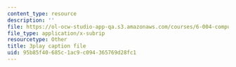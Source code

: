 ```yaml
---
content_type: resource
description: ''
file: https://ol-ocw-studio-app-qa.s3.amazonaws.com/courses/6-004-computation-structures-spring-2017/95b85f40685c1ac9c094365769d28fc1_F5-87RM_zHA.srt
file_type: application/x-subrip
resourcetype: Other
title: 3play caption file
uid: 95b85f40-685c-1ac9-c094-365769d28fc1
---
```


